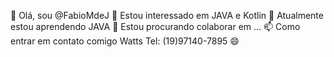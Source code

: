 👋 Olá, sou @FabioMdeJ
👀 Estou interessado em JAVA e Kotlin
🌱 Atualmente estou aprendendo JAVA
💞️ Estou procurando colaborar em ...
📫 Como entrar em contato comigo Watts Tel: (19)97140-7895
😄
